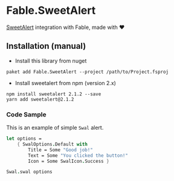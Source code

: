 # Fable.SweetAlert 

[SweetAlert](https://sweetalert.js.org/) integration with Fable, made with :heart:

## Installation (manual)
- Install this library from nuget
```
paket add Fable.SweetAlert --project /path/to/Project.fsproj
```
- Install sweetalert from npm (version 2.x)
```
npm install sweetalert 2.1.2 --save
yarn add sweetalert@2.1.2
```
### Code Sample
This is an example of simple `Swal` alert.

```fs
let options =
    { SwalOptions.Default with
        Title = Some "Good job!"
        Text = Some "You clicked the button!"
        Icon = Some SwalIcon.Success }

Swal.swal options
```